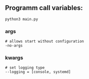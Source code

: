 ## Programm call variables:

`python3 main.py`

### args
```
# allows start without configuration
-no-args   
```

### kwargs
```
# set logging type
--logging = [console, systemd]
```
